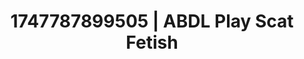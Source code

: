 ---
categories:
- Passionate kisses
- Spiritual kink
- Consent-based play
- Mirror play
- Lustful close-up
image: /assets/images/1747787899505.jpg
layout: post
seo:
  description: Featured content with high-quality Scat Fetish, ABDL Play. HD images
    available.
  keywords: Scat Fetish, ABDL Play
  og_image: /assets/images/1747787899505.jpg
  schema_type: VisualArtwork
tags:
- '#1747787899505'
- ABDL Play
- Scat Fetish
title: 1747787899505 | ABDL Play Scat Fetish
---